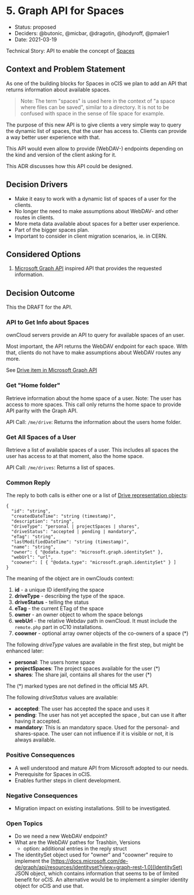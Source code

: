 # 5. Graph API for Spaces

* Status: proposed
* Deciders: @butonic, @micbar, @dragotin, @hodyroff, @pmaier1
* Date: 2021-03-19

Technical Story: API to enable the concept of [Spaces](https://github.com/owncloud/enterprise/issues/3863)

## Context and Problem Statement

As one of the building blocks for Spaces in oCIS we plan to add an API that returns information about available spaces.

> Note: The term "spaces" is used here in the context of "a space where files can be saved", similar to a directory. It is not to be confused with space in the sense of file space for example.

The purpose of this new API is to give clients a very simple way to query the dynamic list of spaces, that the user has access to. Clients can provide a way better user experience with that.

This API would even allow to provide (WebDAV-) endpoints depending on the kind and version of the client asking for it.

This ADR discusses how this API could be designed.

## Decision Drivers

- Make it easy to work with a dynamic list of spaces of a user for the clients.
- No longer the need to make assumptions about WebDAV- and other routes in clients.
- More meta data available about spaces for a better user experience.
- Part of the bigger spaces plan.
- Important to consider in client migration scenarios, ie. in CERN.

## Considered Options

1. [Microsoft Graph API](https://developer.microsoft.com/en-us/graph) inspired API that provides the requested information.

## Decision Outcome

This the DRAFT for the API.

### API to Get Info about Spaces

ownCloud servers provide an API to query for available spaces of an user.

Most important, the API returns the WebDAV endpoint for each space. With that, clients do not have to make assumptions about WebDAV routes any more.

See [Drive item in Microsoft Graph API](https://docs.microsoft.com/de-de/graph/api/resources/onedrive?view=graph-rest-1.0)

### Get "Home folder"

Retrieve information about the home space of a user. Note: The user has access to more spaces. This call only returns the home space to provide API parity with the Graph API.

API Call: `/me/drive`: Returns the information about the users home folder.

### Get All Spaces of a User

Retrieve a list of available spaces of a user. This includes all spaces the user has access to at that moment, also the home space.

API Call: `/me/drives`: Returns a list of spaces.

### Common Reply

The reply to both calls is either one or a list of [Drive representation objects](https://docs.microsoft.com/de-de/graph/api/resources/drive?view=graph-rest-1.0):

```
{
  "id": "string",
  "createdDateTime": "string (timestamp)",
  "description": "string",
  "driveType": "personal | projectSpaces | shares",
  "driveStatus": "accepted | pending | mandatory",
  "eTag": "string",
  "lastModifiedDateTime": "string (timestamp)",
  "name": "string",
  "owner": { "@odata.type": "microsoft.graph.identitySet" },
  "webUrl": "url",
  "coowner": [ { "@odata.type": "microsoft.graph.identitySet" } ]
}

```

The meaning of the object are in ownClouds context:

1. **id** - a unique ID identifying the space
2. **driveType** - describing the type of the space.
3. **driveStatus** - telling the status
4. **eTag** - the current ETag of the space
5. **owner** - an owner object to whom the space belongs
6. **webUrl** - the relative Webdav path in ownCloud. It must include the `remote.php` part in oC10 installations.
7. **coowner** - optional array owner objects of the co-owners of a space (*)

The following *driveType* values are available in the first step, but might be enhanced later:

* **personal**: The users home space
* **projectSpaces**: The project spaces available for the user (*)
* **shares**: The share jail, contains all shares for the user (*)

The (*) marked types are not defined in the official MS API.

The following *driveStatus* values are available:

* **accepted**: The user has accepted the space and uses it
* **pending**: The user has not yet accepted the space , but can use it after having it accepted.
* **mandatory**: This is an mandatory space. Used for the personal- and shares-space. The user can not influence if it is visible or not, it is always available.

### Positive Consequences

- A well understood and mature API from Microsoft adopted to our needs.
- Prerequisite for Spaces in oCIS.
- Enables further steps in client development.

### Negative Consequences

- Migration impact on existing installations. Still to be investigated.

### Open Topics

- Do we need a new WebDAV endpoint?
- What are the WebDAV pathes for Trashbin, Versions
    + option: additional entries in the reply struct
- The identitySet object used for "owner" and "coowner" require to implement the [https://docs.microsoft.com/de-de/graph/api/resources/identityset?view=graph-rest-1.0](IdentitySet) JSON object, which contains information that seems to be of limited benefit for oCIS. An alternative would be to implement a simpler identity object for oCIS and use that.

